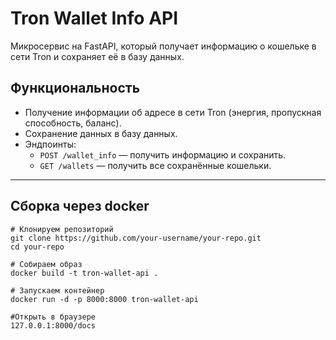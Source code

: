 # Tron Wallet Info API

Микросервис на FastAPI, который получает информацию о кошельке в сети Tron и сохраняет её в базу данных.

## Функциональность

- Получение информации об адресе в сети Tron (энергия, пропускная способность, баланс).
- Сохранение данных в базу данных.
- Эндпоинты:
  - `POST /wallet_info` — получить информацию и сохранить.
  - `GET /wallets` — получить все сохранённые кошельки.

---

## Сборка через docker

```bash/zsh
# Клонируем репозиторий
git clone https://github.com/your-username/your-repo.git
cd your-repo

# Собираем образ
docker build -t tron-wallet-api .

# Запускаем контейнер
docker run -d -p 8000:8000 tron-wallet-api

#Открыть в браузере
127.0.0.1:8000/docs
